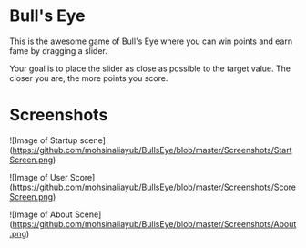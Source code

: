 # Bull's Eye
This is the awesome game of Bull's Eye where you can win points and earn fame by dragging a slider.

Your goal is to place the slider as close as possible to the target value. The closer you are, the more points you score.

# Screenshots

![Image of Startup scene]
(https://github.com/mohsinaliayub/BullsEye/blob/master/Screenshots/StartScreen.png)

![Image of User Score]
(https://github.com/mohsinaliayub/BullsEye/blob/master/Screenshots/ScoreScreen.png)

![Image of About Scene]
(https://github.com/mohsinaliayub/BullsEye/blob/master/Screenshots/About.png)
